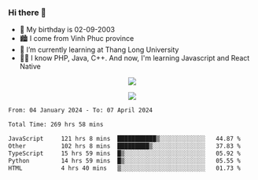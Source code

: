 ### Hi there 👋
- 🎂 My birthday is 02-09-2003
- 🏙️ I come from Vinh Phuc province
- 🌱 I’m currently learning at Thang Long University
- 🧑‍💻 I know PHP, Java, C++. And now, I'm learning Javascript and React Native
<p align="center"><img src="https://github-readme-stats.vercel.app/api?username=tmquang0209&show_icons=true&theme=gradient"></p>
<p align="center"><img src="https://github-readme-stats.vercel.app/api/top-langs/?username=tmquang0209&hide=scss,css&langs_count=10"></p>
<!--START_SECTION:waka-->

```txt
From: 04 January 2024 - To: 07 April 2024

Total Time: 269 hrs 58 mins

JavaScript     121 hrs 8 mins  ███████████▒░░░░░░░░░░░░░   44.87 %
Other          102 hrs 8 mins  █████████▒░░░░░░░░░░░░░░░   37.83 %
TypeScript     15 hrs 59 mins  █▒░░░░░░░░░░░░░░░░░░░░░░░   05.92 %
Python         14 hrs 59 mins  █▒░░░░░░░░░░░░░░░░░░░░░░░   05.55 %
HTML           4 hrs 40 mins   ▒░░░░░░░░░░░░░░░░░░░░░░░░   01.73 %
```

<!--END_SECTION:waka-->
